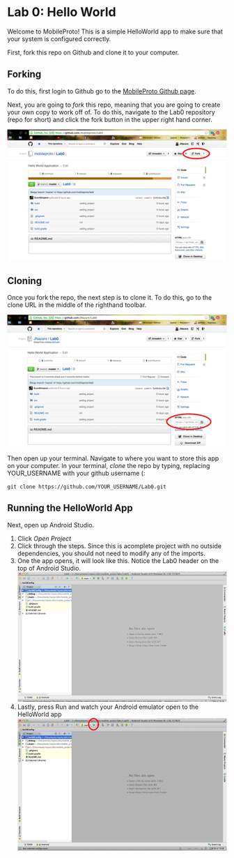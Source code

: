 Lab 0: Hello World
===

Welcome to MobileProto! This is a simple HelloWorld app to make sure that your system is configured correctly.

First, fork this repo on Github and clone it to your computer.

Forking
---
To do this, first login to Github go to the [MobileProto Github page](http://github.com/mobileproto).

Next, you are going to _fork_ this repo, meaning that you are going to create your own copy to work off of. To do this, navigate to the Lab0 repository (repo for short) and click the fork button in the upper right hand corner.

![alt text](https://github.com/mobileproto/ReadmeFiles/blob/master/Lab0Files/forking.png "forking")

Cloning
---
Once you fork the repo, the next step is to clone it. To do this, go to the clone URL in the middle of the righthand toolbar.

![alt text](https://github.com/mobileproto/ReadmeFiles/blob/master/Lab0Files/cloning.png "cloning")

Then open up your terminal. Navigate to where you want to store this app on your computer. In your terminal, _clone_ the repo by typing, replacing YOUR_USERNAME with your github username (:

```
git clone https://github.com/YOUR_USERNAME/Lab0.git
```

Running the HelloWorld App
---
Next, open up Android Studio.

1. Click _Open Project_
2. Click through the steps. Since this is acomplete project with no outside dependencies, you should not need to modify any of the imports.
3. One the app opens, it will look like this. Notice the Lab0 header on the top of Android Studio. ![alt text](https://github.com/mobileproto/ReadmeFiles/blob/master/Lab0Files/androidstudio.png "android")
4. Lastly, press Run and watch your Android emulator open to the HelloWorld app
![alt text](https://github.com/mobileproto/ReadmeFiles/blob/master/Lab0Files/run.png "running") 